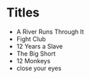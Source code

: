 # Titles

* A River Runs Through It
* Fight Club
* 12 Years a Slave
* The Big Short
* 12 Monkeys
* close your eyes
